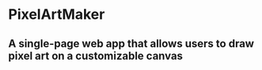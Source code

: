 # PixelArtMaker
## A single-page web app that allows users to draw pixel art on a customizable canvas
